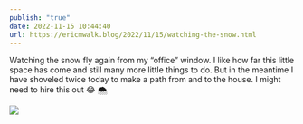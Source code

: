 ```yaml
---
publish: "true"
date: 2022-11-15 10:44:40
url: https://ericmwalk.blog/2022/11/15/watching-the-snow.html
---
```

Watching the snow fly again from my “office” window. I like how far this little space has come and still many more little things to do. But in the meantime I have shoveled twice today to make a path from and to the house. I might need to hire this out 😂 🌨️


![](https://ericmwalk.blog/uploads/2022/2a312662cc.jpg)